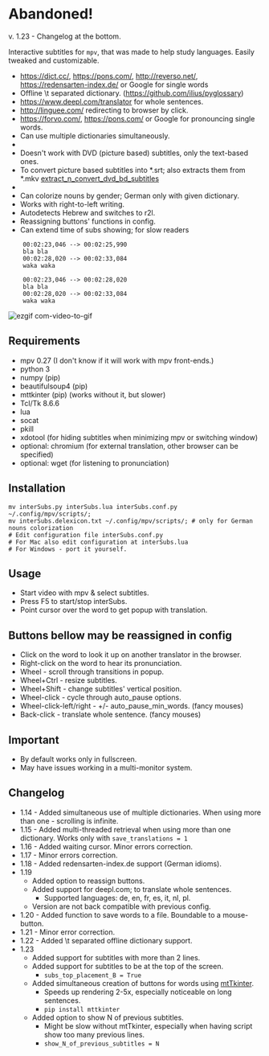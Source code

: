 Abandoned!
=========

v. 1.23 - Changelog at the bottom.

Interactive subtitles for `mpv`, that was made to help study languages. Easily tweaked and customizable.

- https://dict.cc/, https://pons.com/, http://reverso.net/, https://redensarten-index.de/ or Google for single words
- Offline \t separated dictionary. (https://github.com/ilius/pyglossary)
- https://www.deepl.com/translator for whole sentences.
- http://linguee.com/ redirecting to browser by click.
- https://forvo.com/, https://pons.com/ or Google for pronouncing single words.
- Can use multiple dictionaries simultaneously. 
-
- Doesn't work with DVD (picture based) subtitles, only the text-based ones.
- To convert picture based subtitles into *.srt; also extracts them from *.mkv [extract_n_convert_dvd_bd_subtitles](https://github.com/oltodosel/extract_n_convert_dvd_bd_subtitles)
-
- Can colorize nouns by gender; German only with given dictionary.
- Works with right-to-left writing.
- Autodetects Hebrew and switches to r2l.
- Reassigning buttons' functions in config.
- Can extend time of subs showing; for slow readers

```
    00:02:23,046 --> 00:02:25,990
    bla bla
    00:02:28,020 --> 00:02:33,084
    waka waka
    
    00:02:23,046 --> 00:02:28,020
    bla bla
    00:02:28,020 --> 00:02:33,084
    waka waka
```

![ezgif com-video-to-gif](https://cloud.githubusercontent.com/assets/10230453/22852882/683b508e-f04f-11e6-87d0-7477164a1709.gif)

Requirements
------------
   - mpv 0.27 (I don't know if it will work with mpv front-ends.)
   - python 3
   - numpy (pip)
   - beautifulsoup4 (pip)
   - mttkinter (pip) (works without it, but slower)
   - Tcl/Tk 8.6.6
   - lua
   - socat
   - pkill
   - xdotool (for hiding subtitles when minimizing mpv or switching window) 
   - optional: chromium (for external translation, other browser can be specified)
   - optional: wget (for listening to pronunciation)

Installation
------------
```
mv interSubs.py interSubs.lua interSubs.conf.py ~/.config/mpv/scripts/;
mv interSubs.delexicon.txt ~/.config/mpv/scripts/; # only for German nouns colorization
# Edit configuration file interSubs.conf.py
# For Mac also edit configuration at interSubs.lua
# For Windows - port it yourself.
```

Usage
-----
- Start video with mpv & select subtitles.
- Press F5 to start/stop interSubs.
- Point cursor over the word to get popup with translation.

Buttons bellow may be reassigned in config
-----
- Click on the word to look it up on another translator in the browser.
- Right-click on the word to hear its pronunciation.
- Wheel - scroll through transitions in popup.
- Wheel+Ctrl - resize subtitles.
- Wheel+Shift - change subtitles' vertical position.
- Wheel-click - cycle through auto_pause options.
- Wheel-click-left/right - +/- auto_pause_min_words. (fancy mouses)
- Back-click - translate whole sentence. (fancy mouses)

Important
-----
- By default works only in fullscreen.
- May have issues working in a multi-monitor system.

Changelog
-----
* 1.14 - Added simultaneous use of multiple dictionaries. When using more than one - scrolling is infinite.
* 1.15 - Added multi-threaded retrieval when using more than one dictionary. Works only with `save_translations = 1`
* 1.16 - Added waiting cursor. Minor errors correction.
* 1.17 - Minor errors correction.
* 1.18 - Added redensarten-index.de support (German idioms).
* 1.19
    * Added option to reassign buttons.
    * Added support for deepl.com; to translate whole sentences.
        * Supported languages: de, en, fr, es, it, nl, pl.
    * Version are not back compatible with previous config.
* 1.20 - Added function to save words to a file. Boundable to a mouse-button.
* 1.21 - Minor error correction.
* 1.22 - Added \t separated offline dictionary support.
* 1.23
    * Added support for subtitles with more than 2 lines.
    * Added support for subtitles to be at the top of the screen.
        * `subs_top_placement_B = True`
    * Added simultaneous creation of buttons for words using [mtTkinter](https://github.com/RedFantom/mtTkinter).
        * Speeds up rendering 2-5x, especially noticeable on long sentences.
        * `pip install mttkinter`
    * Added option to show N of previous subtitles.
        * Might be slow without mtTkinter, especially when having script show too many previous lines.
        * `show_N_of_previous_subtitles = N`
		
